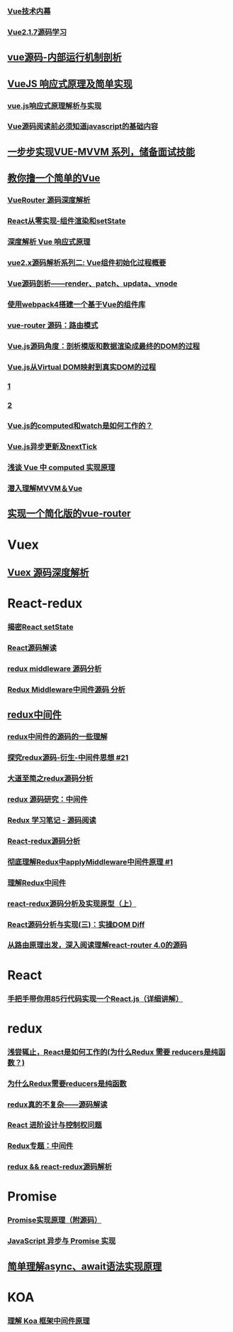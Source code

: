 ### [Vue技术内幕](http://hcysun.me/vue-design/)
### [Vue2.1.7源码学习](http://hcysun.me/2017/03/03/Vue%E6%BA%90%E7%A0%81%E5%AD%A6%E4%B9%A0/#%E5%9B%9B%E3%80%81%E4%B8%80%E4%B8%AA%E8%B4%AF%E7%A9%BF%E5%A7%8B%E7%BB%88%E7%9A%84%E4%BE%8B%E5%AD%90)
## [vue源码-内部运行机制剖析](https://github.com/libin1991/vue-1)
## [VueJS 响应式原理及简单实现](https://juejin.im/post/5bcb56dc6fb9a05cdb106f64)
### [vue.js响应式原理解析与实现](https://juejin.im/post/5bcad2025188255c953864ca)
### [Vue源码阅读前必须知道javascript的基础内容](https://juejin.im/post/5b4ad441f265da0f7d4eeb7a#comment)
## [一步步实现VUE-MVVM 系列，储备面试技能](https://juejin.im/post/5b4efdd86fb9a04fe0180af2)
## [教你撸一个简单的Vue](https://blog.fundebug.com/2018/10/10/implement-vue/)
### [VueRouter 源码深度解析](https://juejin.im/post/5b5697675188251b11097464)
### [React从零实现-组件渲染和setState](https://juejin.im/post/5b5a7a5bf265da0f9402b5a9)
### [深度解析 Vue 响应式原理](https://juejin.im/post/5b5eb69a5188251af86bfe00)
### [vue2.x源码解析系列二: Vue组件初始化过程概要](https://juejin.im/post/5b5eadc36fb9a04f8d6bcc4c)
### [Vue源码剖析——render、patch、updata、vnode](https://juejin.im/post/5b28f54be51d45587f49fd41)
### [使用webpack4搭建一个基于Vue的组件库](https://juejin.im/post/5b68244e6fb9a04fb212d1a0)
### [vue-router 源码：路由模式](https://juejin.im/post/5b739d8cf265da280f3ad1fa)
### [Vue.js源码角度：剖析模版和数据渲染成最终的DOM的过程](https://juejin.im/post/5b80e60de51d4557b85fc8fc)
### [Vue.js从Virtual DOM映射到真实DOM的过程](https://juejin.im/post/5b86f6cc5188256fd44c0ce9)
### [1](https://github.com/libin1991/lyqNotes)
### [2](https://github.com/libin1991/markdown365-parser)
### [Vue.js的computed和watch是如何工作的？](https://juejin.im/post/5b87f13bf265da436479f3c1)
### [Vue.js异步更新及nextTick](https://juejin.im/post/5b85b3326fb9a019fc76ecee)
### [浅谈 Vue 中 computed 实现原理](https://juejin.im/post/5b98c4da6fb9a05d353c5fd7)
### [潜入理解MVVM＆Vue](https://juejin.im/post/5ab1cd37f265da23a228fc06)
## [实现一个简化版的vue-router](https://juejin.im/post/5bc9715af265da0abb1469eb)
# Vuex
## [Vuex 源码深度解析](https://juejin.im/post/5b8e3182e51d4538ae4dce87)
# React-redux
### [揭密React setState](https://juejin.im/post/5b87d14e6fb9a01a18268caf)
### [React源码解读](https://github.com/libin1991/blog-12)
### [redux middleware 源码分析](https://juejin.im/post/5a96d71e6fb9a0635c04acb7)
### [Redux Middleware中间件源码 分析](https://juejin.im/post/5a990d3c518825557b4c2a2f)
## [redux中间件](https://juejin.im/post/5ad83af26fb9a045e66c3d50)
### [redux中间件的源码的一些理解](https://juejin.im/post/5b4ab595f265da0f4b7a85ea)
### [探究redux源码-衍生-中间件思想 #21](https://github.com/sunyongjian/blog/issues/21)
### [大道至简之redux源码分析](https://juejin.im/post/5a099293f265da431769a50e)
### [redux 源码研究：中间件](https://juejin.im/post/5a1ab1c351882531926e6d43)
### [Redux 学习笔记 - 源码阅读](https://juejin.im/post/59754b63f265da6c2b76c0c9)
### [React-redux源码分析](https://juejin.im/post/5aa232f651882518803884dd)
### [彻底理解Redux中applyMiddleware中间件原理 #1](https://github.com/JoV5/blog/issues/1)
### [理解Redux中间件](https://juejin.im/post/5aab8db351882548fe49e314)
### [react-redux源码分析及实现原型（上）](https://juejin.im/post/5b8b5a60e51d4538c411ff12)
### [React源码分析与实现(三)：实操DOM Diff](https://juejin.im/post/5b90f70ae51d450e84776e4d)
### [从路由原理出发，深入阅读理解react-router 4.0的源码](https://juejin.im/post/5ba05cc65188255c8b6ee234)


# React
### [手把手带你用85行代码实现一个React.js（详细讲解）](https://juejin.im/post/5ba906eae51d450e78261dbb)


# redux
### [浅尝辄止，React是如何工作的(为什么Redux 需要 reducers是纯函数？)](https://juejin.im/post/5b7d16046fb9a01a031af5e4)
### [为什么Redux需要reducers是纯函数](https://www.zcfy.cc/article/why-redux-need-reducers-to-be-pure-functions-freecodecamp-2515.html)
### [redux真的不复杂——源码解读](https://juejin.im/post/5b9617835188255c781c9e2f)
### [React 进阶设计与控制权问题](https://juejin.im/post/5b98e791f265da0a906f5868)
### [Redux专题：中间件](https://juejin.im/post/5ba04bb5e51d450e531c7300)
### [redux && react-redux源码解析](https://juejin.im/post/5b9878cc6fb9a05d3447a3a5)




# Promise
### [Promise实现原理（附源码）](https://juejin.im/post/5b83cb5ae51d4538cc3ec354)
### [JavaScript 异步与 Promise 实现](https://juejin.im/post/591274da1b69e6006867d4e1)

## [简单理解async、await语法实现原理](https://juejin.im/post/5bb22f3b5188255c6e707317)


# KOA
### [理解 Koa 框架中间件原理](https://juejin.im/post/5bc48ba5f265da0aaa053e17)
